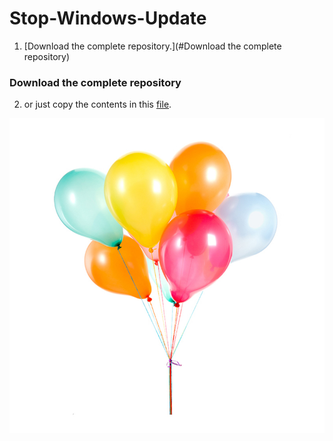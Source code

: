 # Stop-Windows-Update
1. [Download the complete repository.](#Download the complete repository)
### Download the complete repository 
2. or just copy the contents in this [file](https://github.com/AshleyTuscano/Stop-Windows-Update/blob/main/Stop%20WIndows%20Update.bat).

![Image of Yaktocat](https://github.com/AshleyTuscano/Stop-Windows-Update/blob/main/images/Ballons.jpg)
